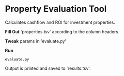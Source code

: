 # Property Evaluation Tool
Calculates cashflow and ROI for investment properties.

**Fill Out** 'properties.tsv' according to the column headers.

**Tweak** params in 'evaluate.py'

**Run**:
 
	evaluate.py

Output is printed and saved to 'results.tsv'.